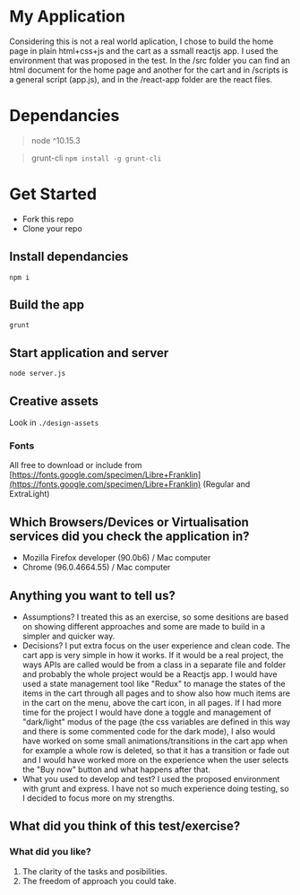 # My Application

Considering this is not a real world aplication, I chose to build the home page in plain html+css+js and the cart as a ssmall reactjs app.
I used the environment that was proposed in the test. In the /src folder you can find an html document for the home page and another for the cart and in /scripts is a general script (app.js), and in the /react-app folder are the react files.

# Dependancies
> node ^10.15.3

> grunt-cli ```npm install -g grunt-cli```

# Get Started

- Fork this repo
- Clone your repo

## Install dependancies
```
npm i
``` 

## Build the app
```
grunt
```

## Start application and server
```
node server.js
```

## Creative assets  
Look in ```./design-assets```

### Fonts
All free to download or include from [https://fonts.google.com/specimen/Libre+Franklin](https://fonts.google.com/specimen/Libre+Franklin) (Regular and ExtraLight)

## Which Browsers/Devices or Virtualisation services did you check the application in?
- Mozilla Firefox developer (90.0b6) / Mac computer
- Chrome (96.0.4664.55) / Mac computer


## Anything you want to tell us?
- Assumptions?
I treated this as an exercise, so some desitions are based on showing different approaches and some are made to build in a simpler and quicker way. 
- Decisions?
I put extra focus on the user experience and clean code. 
The cart app is very simple in how it works. If it would be a real project, the ways APIs are called would be from a class in a separate file and folder and probably the whole project would be a Reactjs app. I would have used a state management tool like "Redux" to manage the states of the items in the cart through all pages and to show also how much items are in the cart on the menu, above the cart icon, in all pages.
If I had more time for the project I would have done a toggle and management of "dark/light" modus of the page (the css variables are defined in this way and there is some commented code for the dark mode), I also would have worked on some small animations/transitions in the cart app when for example a whole row is deleted, so that it has a transition or fade out and I would have worked more on the experience when the user selects the "Buy now" button and what happens after that.
- What you used to develop and test?
I used the proposed environment with grunt and express. I have not so much experience doing testing, so I decided to focus more on my strengths.


## What did you think of this test/exercise?
### What did you like?
1. The clarity of the tasks and posibilities.
2. The freedom of approach you could take.
